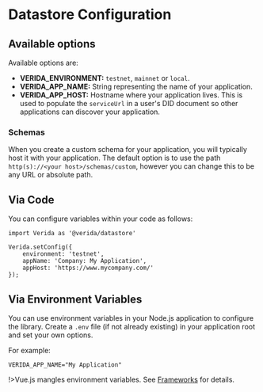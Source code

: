 # Datastore Configuration

## Available options

Available options are:

* **VERIDA_ENVIRONMENT:** `testnet`, `mainnet` or `local`.
* **VERIDA_APP_NAME:** String representing the name of your application.
* **VERIDA_APP_HOST:** Hostname where your application lives. This is used to populate the `serviceUrl` in a user's DID document so other applications can discover your application.

### Schemas

When you create a custom schema for your application, you will typically host it with your application. The default option is to use the path `http(s)://<your host>/schemas/custom`, however you can change this to be any URL or absolute path.

## Via Code

You can configure variables within your code as follows:

```
import Verida as '@verida/datastore'

Verida.setConfig({
    environment: 'testnet',
    appName: 'Company: My Application',
    appHost: 'https://www.mycompany.com/'
});
```

## Via Environment Variables

You can use environment variables in your Node.js application to configure the library. Create a `.env` file (if not already existing) in your application root and set your own options.

For example:

```
VERIDA_APP_NAME="My Application"
```

!>Vue.js mangles environment variables. See [Frameworks](/frameworks) for details.